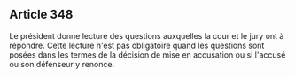 Article 348
----
Le président donne lecture des questions auxquelles la cour et le jury ont à
répondre. Cette lecture n'est pas obligatoire quand les questions sont posées
dans les termes de la décision de mise en accusation ou si l'accusé ou son
défenseur y renonce.
